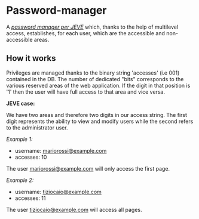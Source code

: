 # Password-manager

A *[password manager per JEVE](http://jevemanagerpsw.altervista.org)*  which, thanks to the help of multilevel access, establishes, for each user, which are the accessible and non-accessible areas.

## How it works

Privileges are managed thanks to the binary string 'accesses' (i.e 001) contained in the DB. The number of dedicated "bits" corresponds to the various reserved areas of the web application. If the digit in that position is '1' then the user will have full access to that area and vice versa.

**JEVE case:**

We have two areas and therefore two digits in our access string. The first digit represents the ability to view and modify users while the second refers to the administrator user.

*Example 1:*

* username: mariorossi@example.com
* accesses: 10

The user mariorossi@example.com will only access the first page.

*Example 2:*

* username: tiziocaio@example.com
* accesses: 11

The user tiziocaio@example.com will access all pages.




